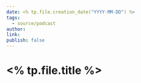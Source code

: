```yaml
---
date: <% tp.file.creation_date("YYYY-MM-DD") %>
tags:
  - source/podcast
author: 
link: 
publish: false
---
```

# <% tp.file.title %>


